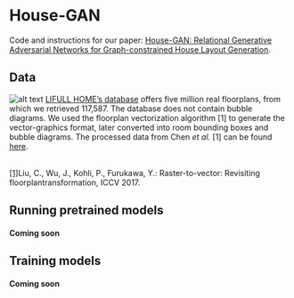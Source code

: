 House-GAN
======

Code and instructions for our paper:
[House-GAN: Relational Generative Adversarial Networks for Graph-constrained House Layout Generation](https://arxiv.org/pdf/2003.06988).

Data
------
![alt text](https://github.com/ennauata/buildings2vec/blob/master/refs/raw.jpg "Raw images")
[LIFULL HOME’s database](https://www.nii.ac.jp/dsc/idr/lifull) offers five million real floorplans, from which we retrieved 117,587. The database does not contain bubble diagrams. We used the floorplan vectorization algorithm [1] to generate the vector-graphics format, later converted into room bounding boxes and bubble diagrams. The processed data from Chen *et al.* [1] can be found [here](https://www.dropbox.com/sh/p707nojabzf0nhi/AAB4UPwW0EgHhbQuHyq60tCKa?dl=0).<br/>
<br/>

[[1]](https://jiajunwu.com/papers/im2cad_iccv.pdf)Liu, C., Wu, J., Kohli, P., Furukawa, Y.:  Raster-to-vector:  Revisiting  floorplantransformation, ICCV 2017.

Running pretrained models
------
#### Coming soon

Training models
------
#### Coming soon
